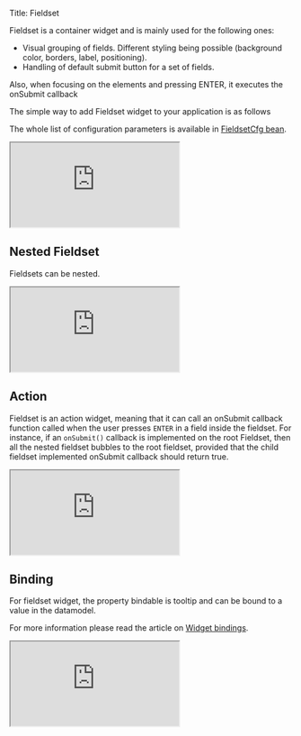 Title: Fieldset


Fieldset is a container widget and is mainly used for the following ones:

* Visual grouping of fields. Different styling being possible (background color, borders, label, positioning).
* Handling of default submit button for a set of fields.

Also, when focusing on the elements and pressing ENTER, it executes the onSubmit callback

The simple way to add Fieldset widget to your application is as follows

<script src='http://snippets.ariatemplates.com/snippets/github.com/ariatemplates/documentation-code/snippets/widgets/fieldset/Snippet.tpl?tag=wgtFieldsetSimple&lang=at&outdent=true'></script>

The whole list of configuration parameters is available in [FieldsetCfg bean](http://ariatemplates.com/api/#aria.widgets.CfgBeans:FieldsetCfg).

<iframe class='samples' src='http://snippets.ariatemplates.com/samples/github.com/ariatemplates/documentation-code/samples/widgets/fieldset/' ></iframe>

## Nested Fieldset

Fieldsets can be nested.

<script src='http://snippets.ariatemplates.com/snippets/github.com/ariatemplates/documentation-code/snippets/widgets/fieldset/Snippet.tpl?tag=wgtFieldsetNested&lang=at&outdent=true'></script>

<iframe class='samples' src='http://snippets.ariatemplates.com/samples/github.com/ariatemplates/documentation-code/samples/widgets/fieldset/nested/' ></iframe>

## Action

Fieldset is an action widget, meaning that it can call an onSubmit callback function called when the user presses `ENTER` in a field inside the fieldset.
For instance, if an `onSubmit()` callback is implemented on the root Fieldset, then all the nested fieldset bubbles to the root fieldset, provided that the child fieldset implemented onSubmit callback should return true.

<script src='http://snippets.ariatemplates.com/snippets/github.com/ariatemplates/documentation-code/snippets/widgets/fieldset/Snippet.tpl?tag=wgtFieldsetAction&lang=at&outdent=true'></script>

<iframe class='samples' src='http://snippets.ariatemplates.com/samples/github.com/ariatemplates/documentation-code/samples/widgets/fieldset/action/' ></iframe>

## Binding

For fieldset widget, the property bindable is tooltip and can be bound to a value in the datamodel.

For more information please read the article on [Widget bindings](widget_bindings).

<script src='http://snippets.ariatemplates.com/snippets/github.com/ariatemplates/documentation-code/snippets/widgets/fieldset/Snippet.tpl?tag=wgtFieldsetBinding&lang=at&outdent=true'></script>

<iframe class='samples' src='http://snippets.ariatemplates.com/samples/github.com/ariatemplates/documentation-code/samples/widgets/fieldset/binding/' ></iframe>